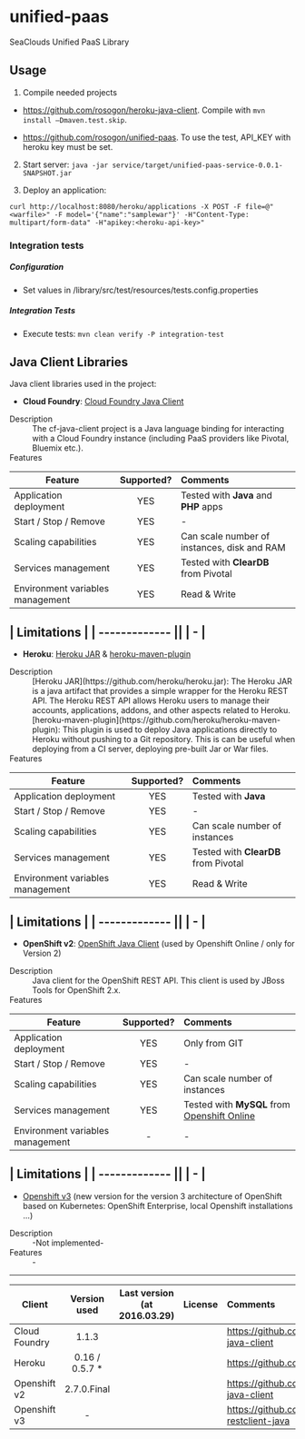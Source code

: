 # unified-paas
SeaClouds Unified PaaS Library

## Usage
1. Compile needed projects

* https://github.com/rosogon/heroku-java-client. Compile with `mvn install –Dmaven.test.skip`. 

* https://github.com/rosogon/unified-paas. To use the test, API_KEY with heroku key must be set.

2. Start server: `java -jar service/target/unified-paas-service-0.0.1-SNAPSHOT.jar`

3. Deploy an application: 

`curl http://localhost:8080/heroku/applications -X POST -F file=@"<warfile>" -F model='{"name":"samplewar"}' -H"Content-Type: multipart/form-data" -H"apikey:<heroku-api-key>"`

### Integration tests

##### Configuration
* Set values in /library/src/test/resources/tests.config.properties

##### Integration Tests
* Execute tests: `mvn clean verify -P integration-test`

## Java Client Libraries
Java client libraries used in the project:

+ **Cloud Foundry**:  [Cloud Foundry Java Client](https://github.com/cloudfoundry/cf-java-client)
<dl>
  <dt>Description</dt>
  <dd>The cf-java-client project is a Java language binding for interacting with a Cloud Foundry instance (including PaaS providers like Pivotal, Bluemix etc.).</dd>
  <dt>Features</dt>
</dl>

| Feature       | Supported?    | Comments  |
| ------------- |:-------------:|:-----|
| Application deployment      | YES  | Tested with **Java** and **PHP** apps |
| Start / Stop / Remove |   YES     |   - |
| Scaling capabilities     | YES       |  Can scale number of instances, disk and RAM |
| Services management |   YES     |   Tested with **ClearDB** from Pivotal |
| Environment variables management |   YES     |   Read & Write |

| Limitations  |
| ------------- ||
| - |
---
+ **Heroku**:  [Heroku JAR](https://github.com/heroku/heroku.jar) & [heroku-maven-plugin](https://github.com/heroku/heroku-maven-plugin)
<dl>
  <dt>Description</dt>
  <dd>[Heroku JAR](https://github.com/heroku/heroku.jar): The Heroku JAR is a java artifact that provides a simple wrapper for the Heroku REST API. The Heroku REST API allows Heroku users to manage their accounts, applications, addons, and other aspects related to Heroku.</dd>
  <dd>[heroku-maven-plugin](https://github.com/heroku/heroku-maven-plugin): This plugin is used to deploy Java applications directly to Heroku without pushing to a Git repository. This is can be useful when deploying from a CI server, deploying pre-built Jar or War files.</dd>
  <dt>Features</dt>
</dl>

| Feature       | Supported?    | Comments  |
| ------------- |:-------------:|:-----|
| Application deployment      | YES  | Tested with **Java** |
| Start / Stop / Remove |   YES     |   - |
| Scaling capabilities     | YES       |  Can scale number of instances |
| Services management |   YES     |   Tested with **ClearDB** from Pivotal |
| Environment variables management |   YES     |   Read & Write |

| Limitations  |
| ------------- ||
| - |
---

+ **OpenShift v2**:  [OpenShift Java Client](https://github.com/openshift/openshift-java-client) (used by Openshift Online / only for Version 2)
<dl>
  <dt>Description</dt>
  <dd>Java client for the OpenShift REST API. This client is used by JBoss Tools for OpenShift 2.x.</dd>
  <dt>Features</dt>
</dl>

| Feature       | Supported?    | Comments  |
| ------------- |:-------------:|:-----|
| Application deployment      | YES  | Only from GIT |
| Start / Stop / Remove |   YES     |   - |
| Scaling capabilities     | YES       |  Can scale number of instances |
| Services management |   YES     |   Tested with **MySQL** from [Openshift Online](https://openshift.redhat.com) |
| Environment variables management |   -     |  -  |

| Limitations  |
| ------------- ||
| - |
---

+ [Openshift v3](https://github.com/openshift/openshift-restclient-java)  (new version for the version 3 architecture of OpenShift based on Kubernetes: OpenShift Enterprise, local Openshift installations ...)
<dl>
  <dt>Description</dt>
  <dd>-Not implemented-</dd>
  <dt>Features</dt>
  <dd>-</dd>
</dl>

---

| Client        | Version used  | Last version (at 2016.03.29) | License | Comments  |
| ------------- |:-------------:| :---------------------------:| :-------| :---------|
| Cloud Foundry | 1.1.3         | | |https://github.com/cloudfoundry/cf-java-client |
| Heroku        | 0.16 / 0.5.7 *| | | https://github.com/heroku/heroku.jar |
| Openshift v2  | 2.7.0.Final   | | | https://github.com/openshift/openshift-java-client |
| Openshift v3  | -             | | | https://github.com/openshift/openshift-restclient-java |
